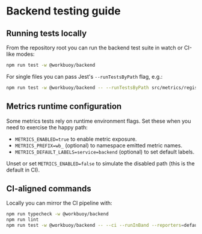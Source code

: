 # Backend testing guide

## Running tests locally

From the repository root you can run the backend test suite in watch or CI-like modes:

```bash
npm run test -w @workbuoy/backend
```

For single files you can pass Jest's `--runTestsByPath` flag, e.g.:

```bash
npm run test -w @workbuoy/backend -- --runTestsByPath src/metrics/registry.runtime.spec.ts
```

## Metrics runtime configuration

Some metrics tests rely on runtime environment flags. Set these when you need to exercise the happy path:

- `METRICS_ENABLED=true` to enable metric exposure.
- `METRICS_PREFIX=wb_` (optional) to namespace emitted metric names.
- `METRICS_DEFAULT_LABELS=service=backend` (optional) to set default labels.

Unset or set `METRICS_ENABLED=false` to simulate the disabled path (this is the default in CI).

## CI-aligned commands

Locally you can mirror the CI pipeline with:

```bash
npm run typecheck -w @workbuoy/backend
npm run lint
npm run test -w @workbuoy/backend -- --ci --runInBand --reporters=default --reporters=jest-junit --coverage
```
